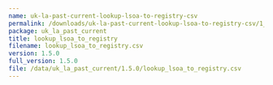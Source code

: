```yaml
---
name: uk-la-past-current-lookup-lsoa-to-registry-csv
permalink: /downloads/uk-la-past-current-lookup-lsoa-to-registry-csv/1_5_0
package: uk_la_past_current
title: lookup_lsoa_to_registry
filename: lookup_lsoa_to_registry.csv
version: 1.5.0
full_version: 1.5.0
file: /data/uk_la_past_current/1.5.0/lookup_lsoa_to_registry.csv
---
```

